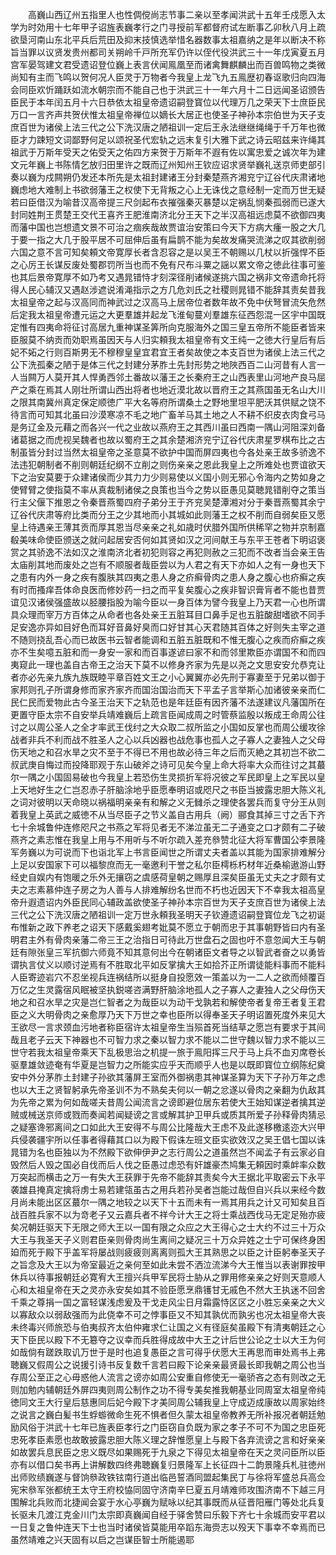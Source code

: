<!-- { "loadSidebar": true } -->
　　高巍山西辽州五指里人也性倜傥尚志节事二亲以至孝闻洪武十五年壬戍愿入太学为时効用十七年甲子诏旌表巍孝行之门寻授前军都督府试左断事乙卯秋八月上疏欲垦河南山东北平兵后荒田及抑末技慎选举惜名器数事太祖嘉纳之是年以断决不称旨当罪以议贤发贵州都司关朔岭千戸所充军仍许以侄代役洪武三十一年戊寅夏五月宫军晏驾建文君受遗诏登位巍上表言伏闻鳯凰至而诸禽舞麒麟出而百兽鸣物之类微尚知有主而飞鸣以贺何况人臣灵于万物者今我皇上龙飞九五鳯歴初春讴歌归向四海会同臣欢忻踊跃如流水朝宗而不能自己也于洪武三十一年六月十二日远闻圣诏颁告臣民于本年闰五月十六日恭依太祖皇帝遗诏嗣登寳位以代理万几之荣天下士庶臣民万口一言齐声共贺伏惟太祖皇帝禅位以嫡长大居正也使圣子神孙本宗伯世为天子支庶百世为诸侯上法三代之公下洗汉唐之陋祖训一定后王永法继继绳绳于千万年也微臣才力踈短文词鄙野何足以颂祝圣代宏轨之远末复引大雅下武之诗云昭兹来许绳其祖武于万斯年受天之佑受天之佑四方来贺于万斯年不遐有佐以寓忠爱之诚次年为建文元年巍上书陈情乞放归田里许之既而辽州知州王钦应诏求贤举巍礼送京师吏部引奏以巍为戍闗朔仍发还本所先是太祖封建诸王分封秦楚燕齐湘兖宁辽谷代庆肃诸地巍虑地大难制上书欲弱藩王之权使下无背叛之心上无诛伐之意经制一定而万世无疑若曰臣借汉为喻昔汉高帝提三尺剑起布衣摧强秦灭暴楚以定祸乱悯秦孤弱而已遂大封同姓荆王贯楚王交代王喜齐王肥淮南济北分王天下之半汉高祖远虑莫不欲御四夷而藩中国也岂想遗文景不可治之痼疾哉故贾谊治安策曰今天下方病大瘇一股之大几于要一指之大几于股平居不可屈伸后虽有扁鹊不能为矣故发痛哭流涕之叹其欲削弱六国之意不言可知矣頼文帝寛厚长者含忍容之是以吴王不朝赐以几杖以折强悍不臣之心厉王长谋反废处蜀郡罚所当也而不免有尺布斗粟之謡以累文帝之徳此往事可鉴也其后景帝寛厚不如乃考又遇晁错恃才刻深径削诸候遂挑六国之祸非文帝遗命托将得人民心辅汉又遇赵涉遮说淆渑指示之方几危刘氏之社稷则晁错不能辞其责矣昔我太祖皇帝之起与汉高同而神武过之汉高马上居帝位者数年故不免中伏弩冒流矢危然后定我太祖皇帝遭元运之大更羣雄并起龙飞淮甸蔓刈羣雄东征西怨混一区宇中国既定惟有四夷命将征讨高居九重神谋圣筭所向克服海外之国三皇五帝所不能臣者皆来臣服莫不纳贡而効职焉虽因天与人归实頼我太祖皇帝有文王纯一之徳大行皇后有后妃不妬之行则百斯男无不穆穆皇皇宜君宜王者矣故使之本支百世为诸侯上法三代之公下洗孤秦之陋于是体三代之封建分茅胙土先封形势之地陜西百二山河昔有人言一人当闗万人莫开其人悍勇西邻土番故以藩王之长秦府王之山西表里山河地产良马屈产之乘在焉其人刚壮所谓山西出将者也地近漠北故以晋府王之其燕国虽无名山大川之限其南冀州真定保定顺徳广平大名等府所谓桑土之野地里坦平肥沃其供赋之饶不待言而可知其北虽曰沙漠寒凉不毛之地广畜羊马其土地之人不耕不织皮衣肉食弓马是务辽金及元藉之而各兴一代之业故以燕府王之其西川虽曰西南一隅山河阻深刘备诸葛据之而虎视吴魏者也故以蜀府王之其余楚湘济兖宁辽谷代庆肃星罗棋布比之古制虽皆分封过当然太祖皇帝之圣意莫不欲护中国而屏四夷也今各处亲王故多骄逸不法违犯朝制者不削则朝廷纪纲不立削之则伤亲亲之恩此我皇上之所难处也贾谊欲天下之治安莫要于众建诸侯而少其力力少则易使以义国小则无邪心令海内之势如身之使臂臂之使指莫不率从真裁制诸侯之良策也当今之势以臣愚见莫聴晁错削夺之策当行主父偃下推恩之令秦晋燕蜀四府子弟分王于齐兖吴楚潭湘对分于秦晋燕蜀其余宁辽谷代庆肃等府比类而分王之少其地而小其城如此则藩王之权不削而自弱矣臣又愿皇上待遇亲王薄其贡而厚其恩当尽亲亲之礼如歳时伏腊外国所供稀罕之物并京制嘉殽美味命使臣颁送之就问起居安否何如其贤如汉之河间献王与东平王苍者下明诏褒赏之其骄逸不法如汉之淮南济北者初犯则容之再犯则赦之三犯而不改者当会亲王告太庙削其地而废处之岂有不顺服者哉臣尝以为人君之有天下亦如人之有一身也天下之患有内外一身之疾有腹肤其四夷之患人身之疥癣骨肉之患人身之腹心也疥癣之疾有时而搔痒吾体命良医而修妙药一扫之而平复矣腹心之疾非智识膏肓者不能也昔贾谊见汉诸侯强盛故以胫腰指股为喻今臣以一身百体为譬今我皇上乃天君一心也所谓具众理而宰万方百体之从命者也各处亲王五脏耳目口鼻手足也五脏酸甜嗜欲不同手足安逸亦异如目好色而耳好音鼻好臭而口好甘其心天君随其百体之好则失主宰之道不随则挠乱吾心而已故医书云智者能调和五脏五脏既和不惟无腹心之疾而疥癣之疾亦不生矣噫五脏和而一身安一家和而百事遂谚曰家不和而邻里欺臣亦谓国不和而四夷窥此一理也盖自古帝王之治天下莫不以修身齐家为先是以尧之文思安安允恭克让者亦必先亲九族九族既睦平章百姓文王之小心翼翼亦必先刑于寡妻至于兄弟以御于家邦则孔子所谓身修而家齐家齐而国治国治而天下平孟子言举斯心加诸彼亲亲而仁民仁民而爱物此古今圣王治天下之轨范也是年廷臣有因齐藩不法遂建议凡藩国所在更置守臣太宗不自安举兵靖难巍后上疏言臣闻成周之时管蔡监殷以叛成王命周公往讨之以周公圣人之全才率武王伐纣之大众取二叔所监之小国如反掌也而周公缓攻徐战者非兵不利而战不胜圣人之心以兵凶器也战危事也孤人之子寡人之妻独人之父母伤天地之和召水旱之灾不至于不得已不用也故必待三年之后而灭絶之其初岂不欲二叔武庚自悔过而投降耶观于东山破斧之诗可见矣今皇上命大将率大众而往讨之其蕞尔一隅之小国固易破也今我皇上若恐伤生灵损折军将况彼之军民即皇上之军民以皇上天地好生之仁岂忍赤子肝脑涂地乎臣愿奉明诏或咫尺之书臣当披露忠胆大陈义礼之词对彼明以天命晓以祸福明亲亲有和解之义无雠杀之理使各罢兵而复守分王从则着我皇上英武之威徳不从当尽臣子之节义盖自古用兵（阙）郦食其掉三寸之舌下齐七十余城鲁仲连修咫尺之书燕之军将见者无不涕泣虽无二子通变之口才颇有二子破燕齐之素志惟在我皇上用与不用听与不听尔疏入差充叅赞北征大将军曹国公李景隆军务巍以为可说而下也诣北军上书言臣闻世之所谓丈夫者盖以其能为国家排难解分上足以安国家下可以福黎庶而无一毫邀利干誉之私尔臣樗栎朽材年近桑榆遨游山野经史自娱内有饱暖之乐外无攘窃之虞感荷皇朝之赐厚且深矣臣虽无丈夫之才颇有丈夫之志素慕仲连子房之为人善与人排难解纷名世而不朽也近因天下不幸我太祖高皇帝升遐遗诏内外臣民同心辅政盖欲使圣子神孙本宗百世为天子支庶百世为诸侯上法三代之公下洗汉唐之陋祖训一定万世永頼我圣明天子钦遵遗诏嗣登寳位龙飞之初诞布惟新之政下养老之诏天下感戴奚翅考妣莫不愿立于朝而忠于其事朝野皆曰内有圣明君主外有骨肉亲藩二帝三王之治指日可待此万世盘石之固也吁不意忽闻大王与朝廷有隙张皇三军抗御六师竟不知其意何出今在朝诸臣文者导之以智武者奋之以勇皆谓执言仗义以顺讨逆焉有不胜取北平如反掌擒大王如拾芥正所谓徒能料事而不能料人臣寄迹岩穴不忍坐视兵连祸结所以挺身自投愿效一策盖以为一二人之欲而倾覆百万亿之生灵露宿风眠被坚执鋭嗟咨满野肝脑涂地孤人之子寡人之妻独人之父母伤天地之和召水旱之灾是岂仁智者之为哉臣以为动干戈孰若和解使帝者复帝王者复王君臣之义大明骨肉之亲愈厚乃天下万世之幸也臣所以得奉圣天子明诏置死度外来见大王欲尽一言求颈血污地者称臣宿许太祖皇帝生当殒首死当结草之愿岂有要求于其间哉且老子云天下神器也不可智力求之秦以智力求不能以二世守魏以智力求不能以三世守若我太祖皇帝乘天下乱极思治之机提一旅于鳯阳挥三尺于马上兵不血刃席卷长驱羣雄敛迹奄有华夏是岂智力之所能实应乎天而顺乎人也是以既即寳位立纲陈纪奠安中外分茅胙土封建子孙欲其藩屏王室而外御祸患其神谋圣算为天下子孙万年之虑也以大王之贤智躬承先帝圣训不为不熟矣夫何以一朝之忿遂以骨肉之亲翻为仇敌其为先帝之累为何如哉嗟夫昔周公闻流言之谤即避位居东若使大王始知谋逆者擒其逆贼或械送京师或戮而奏闻若闻疑谤之言或解其护卫甲兵或质其所爱子孙释骨肉猜忌之疑塞谗邪离间之口如此大王安得不与周公比隆哉大王虑不及此遂移檄逺迩大兴甲兵侵袭疆宇所以任事者得藉其口以为殿下假诛左班文臣实欲效汉之吴王倡七国以诛晁错为名也臣独以为不然殿下欲伸伊尹之志行周公之道虽然岂不闻孟子有云家必自毁然后人毁之国必自伐而后人伐之臣愚过虑恐有奸雄豪杰鸠集无頼因时乘衅率众数万突起而横击之万一有失大王获罪于先帝不能辞其责矣今大王据北平取密云下永平袭雄县掩真定擒将虏士易若建瓴虽古之用兵若孙吴者岂能过哉但自兴兵以来经今数月尚未能出区区蕞尔一隅之地较之以天下十五而未有一焉其用兵之计又可知矣且百战百胜兵家不以为竒老子又云嘉兵者不祥今计大王之将士乘战西伐马无定足殆亦疲矣况朝廷驱天下无限之师大王以一国有限之众应之大王得心之士大约不过三十万众大王与我圣天子义则君臣亲则骨肉尚生离间之疑况三十万众异姓之士宁可保终身困廹而死于殿下乎盖军将屡战则疲疲则离离则孤大王其熟思之以臣之计臣躬奉圣天子之旨念及大王以为帝室最近之亲何至如此未尝不洒泣流涕今大王惟当以表谢罪按甲休兵以待事报朝廷必寛宥大王擅兴兵甲军民将士胁从之罪用修亲亲之好则天意顺人心和太祖皇帝在天之灵亦永安矣如其不验臣愿烹鼎镬甘无戚色不然大王执迷不回舍千乘之尊捐一国之富轻谋浅虑爰及干戈走风尘日月霜露恃区区之小胜忘亲亲之大义以寡敌众以弱敌强而为此侥幸不可之悖事臣又不知其孰优而孰劣也况太祖皇帝大丧未终毒兴师旅恐与伯夷叔齐太伯仲雍求仁让国之义有径庭矣虽殿下有清夷朝廷之心天下臣民以殿下不无簒夺之议幸而兵胜得成故中大王之计后世公论之士以大王为何如哉倘有蹉跌取讥万世于是时也追复愚臣之言可得乎伏愿大王再思而审处焉书上弗聴巍又假周公之说援引诗书反复数千言若曰殿下论亲亲最贤最长即我朝之周公也当存周公至正之心毋惑他人流言之谤亦如周公安重自修使无一毫骄吝之态有则改之无则加勉内辅朝廷外屏四夷则周公制作之功不得专美矣推我朝基业同周室太祖皇帝纯徳同文王大行皇后慈惠同后妃今殿下才美同周公辅我皇上守成迈成康故以周家始终之说言之巍白髪书生蜉蝣微命生死不惧者但久蒙太祖皇帝教养无所补报况者朝廷勉励风俗于洪武十七年已旌表臣孝行之门臣窃自负既为家之孝子不可不为国之忠臣死忠死孝臣素愿也故敢披露忠胆大陈义理之辞惟愿皇上与殿下各弃流谤之言和好亲亲如故罢兵息民臣之忠义既尽如果赐死于九泉之下得见太祖皇帝在天之灵问臣所以臣亦有以借口矣书再上讲解数四终弗聴巍复归景隆军上长征四十二韵景隆兵札驻徳州出师败绩巍遂与督饷叅政铁铉南行道出临邑誓酒同盟起集民丁与徐将军盛总兵高佥宪宋叅军张都统王太守王府校恊同固守济南辛巳夏五月靖难师攻围济南不下越三月围解北兵败而北捷闻会宴于水心亭巍为赋咏以纪其事既而从征晋阳雁门等处北兵复长驱未几渡江克金川门太宗即真巍闻自经于驿舍赞曰乐毅下齐七十余城而安平君以一日复之鲁仲连天下士也当时诸侯皆莫能用卒蹈东海赍志以殁天下事幸不幸焉而已虽然靖难之兴天固有以启之岂谋臣智士所能遏耶
